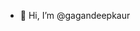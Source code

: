 - 👋 Hi, I’m @gagandeepkaur

<!---
gagandeep/gagandeep is a ✨ special ✨ repository because its `README.md` (this file) appears on your GitHub profile.
You can click the Preview link to take a look at your changes.
--->
